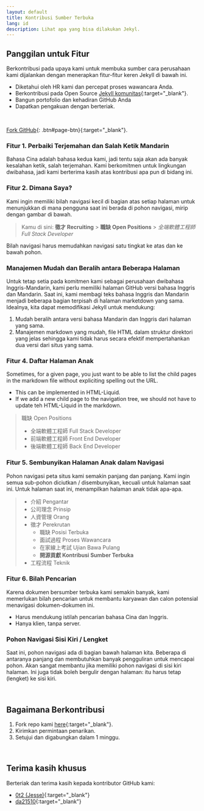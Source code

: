 ```yaml
---
layout: default
title: Kontribusi Sumber Terbuka
lang: id
description: Lihat apa yang bisa dilakukan Jekyl.
---
```




## Panggilan untuk Fitur

Berkontribusi pada upaya kami untuk membuka sumber cara perusahaan kami dijalankan dengan menerapkan fitur-fitur keren Jekyll di bawah ini.

* Diketahui oleh HR kami dan percepat proses wawancara Anda.
* Berkontribusi pada Open Source [Jekyll komunitas](https://jekyllrb.com/){:target="_blank"}.
* Bangun portofolio dan kehadiran GitHub Anda
* Dapatkan pengakuan dengan berteriak.

<br>

[Fork GitHub](https://github.com/avancevl/avl.github.io){: .btn#page-btn}{:target="_blank"}.

### Fitur 1. Perbaiki Terjemahan dan Salah Ketik Mandarin

Bahasa Cina adalah bahasa kedua kami, jadi tentu saja akan ada banyak kesalahan ketik, salah terjemahan. Kami berkomitmen untuk lingkungan dwibahasa, jadi kami berterima kasih atas kontribusi apa pun di bidang ini.

### Fitur 2. Dimana Saya?

Kami ingin memiliki bilah navigasi kecil di bagian atas setiap halaman untuk menunjukkan di mana pengguna saat ini berada di pohon navigasi, mirip dengan gambar di bawah.

> Kamu di sini: **徵才 Recruiting** > **職缺 Open Positions** > *全端軟體工程師 Full Stack Developer*

Bilah navigasi harus memudahkan navigasi satu tingkat ke atas dan ke bawah pohon.

### Manajemen Mudah dan Beralih antara Beberapa Halaman

Untuk tetap setia pada komitmen kami sebagai perusahaan dwibahasa Inggris-Mandarin, kami perlu memiliki halaman GitHub versi bahasa Inggris dan Mandarin. Saat ini, kami membagi teks bahasa Inggris dan Mandarin menjadi beberapa bagian terpisah di halaman marketdown yang sama. Idealnya, kita dapat memodifikasi Jekyll untuk mendukung:

1. Mudah beralih antara versi bahasa Mandarin dan Inggris dari halaman yang sama.
1. Manajemen markdown yang mudah, file HTML dalam struktur direktori yang jelas sehingga kami tidak harus secara efektif mempertahankan dua versi dari situs yang sama.

### Fitur 4. Daftar Halaman Anak

Sometimes, for a given page, you just want to be able to list the child pages in the markdown file without expliciting spelling out the URL.

* This can be implemented in HTML-Liquid.
* If we add a new child page to the navigation tree, we should not have to update teh HTML-Liquid in the markdown.

> 職缺 Open Positions
> * 全端軟體工程師 Full Stack Developer
> * 前端軟體工程師 Front End Developer
> * 後端軟體工程師 Back End Developer

### Fitur 5. Sembunyikan Halaman Anak dalam Navigasi

Pohon navigasi peta situs kami semakin panjang dan panjang. Kami ingin semua sub-pohon diciutkan / disembunyikan, kecuali untuk halaman saat ini. Untuk halaman saat ini, menampilkan halaman anak tidak apa-apa.

> * 介紹 Pengantar
> * 公司理念 Prinsip
> * 人資管理 Orang
> * 徵才 Perekrutan
> 	* 職缺 Posisi Terbuka
> 	* 面試過程 Proses Wawancara
> 	* 在家線上考試 Ujian Bawa Pulang
> 	* **開源貢獻 Kontribusi Sumber Terbuka**
> * 工程流程 Teknik

### Fitur 6. Bilah Pencarian

Karena dokumen bersumber terbuka kami semakin banyak, kami memerlukan bilah pencarian untuk membantu karyawan dan calon potensial menavigasi dokumen-dokumen ini.

* Harus mendukung istilah pencarian bahasa Cina dan Inggris.
* Hanya klien, tanpa server.

### Pohon Navigasi Sisi Kiri / Lengket

Saat ini, pohon navigasi ada di bagian bawah halaman kita. Beberapa di antaranya panjang dan membutuhkan banyak pengguliran untuk mencapai pohon. Akan sangat membantu jika memiliki pohon navigasi di sisi kiri halaman. Ini juga tidak boleh bergulir dengan halaman: itu harus tetap (lengket) ke sisi kiri.

<br>

## Bagaimana Berkontribusi

1. Fork repo kami [here](https://github.com/avancevl/avancevl.github.io){:target="_blank"}.
1. Kirimkan permintaan penarikan.
1. Setujui dan digabungkan dalam 1 minggu.

<br>

## Terima kasih khusus

Berteriak dan terima kasih kepada kontributor GitHub kami:
* [0t2 (Jesse)](https://github.com/0t2){:target="_blank"}
* [da21510](https://github.com/da21510){:target="_blank"}